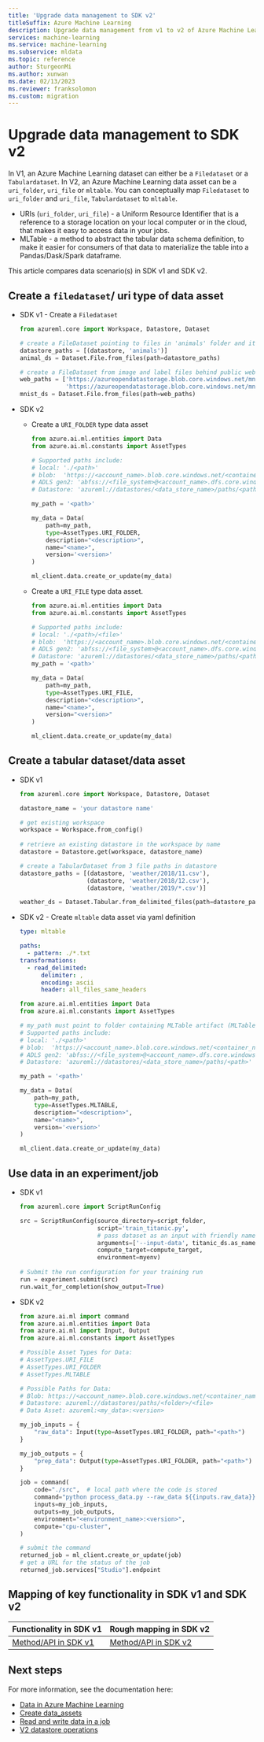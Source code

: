 ```yaml
---
title: 'Upgrade data management to SDK v2'
titleSuffix: Azure Machine Learning
description: Upgrade data management from v1 to v2 of Azure Machine Learning SDK
services: machine-learning
ms.service: machine-learning
ms.subservice: mldata
ms.topic: reference
author: SturgeonMi
ms.author: xunwan
ms.date: 02/13/2023
ms.reviewer: franksolomon
ms.custom: migration
---
```


# Upgrade data management to SDK v2

In V1, an Azure Machine Learning dataset can either be a `Filedataset` or a `Tabulardataset`.
In V2, an Azure Machine Learning data asset can be a `uri_folder`, `uri_file` or `mltable`.
You can conceptually map `Filedataset` to `uri_folder` and `uri_file`, `Tabulardataset` to `mltable`.

* URIs (`uri_folder`, `uri_file`) - a Uniform Resource Identifier that is a reference to a storage location on your local computer or in the cloud, that makes it easy to access data in your jobs.
* MLTable - a method to abstract the tabular data schema definition, to make it easier for consumers of that data to materialize the table into a Pandas/Dask/Spark dataframe.

This article compares data scenario(s) in SDK v1 and SDK v2.

## Create a `filedataset`/ uri type of data asset

* SDK v1 - Create a `Filedataset`

    ```python
    from azureml.core import Workspace, Datastore, Dataset
    
    # create a FileDataset pointing to files in 'animals' folder and its subfolders recursively
    datastore_paths = [(datastore, 'animals')]
    animal_ds = Dataset.File.from_files(path=datastore_paths)
    
    # create a FileDataset from image and label files behind public web urls
    web_paths = ['https://azureopendatastorage.blob.core.windows.net/mnist/train-images-idx3-ubyte.gz',
                 'https://azureopendatastorage.blob.core.windows.net/mnist/train-labels-idx1-ubyte.gz']
    mnist_ds = Dataset.File.from_files(path=web_paths)
    ```
    
* SDK v2
    * Create a `URI_FOLDER` type data asset

        ```python
        from azure.ai.ml.entities import Data
        from azure.ai.ml.constants import AssetTypes
        
        # Supported paths include:
        # local: './<path>'
        # blob:  'https://<account_name>.blob.core.windows.net/<container_name>/<path>'
        # ADLS gen2: 'abfss://<file_system>@<account_name>.dfs.core.windows.net/<path>/'
        # Datastore: 'azureml://datastores/<data_store_name>/paths/<path>'
        
        my_path = '<path>'
        
        my_data = Data(
            path=my_path,
            type=AssetTypes.URI_FOLDER,
            description="<description>",
            name="<name>",
            version='<version>'
        )
        
        ml_client.data.create_or_update(my_data)
        ```

    * Create a `URI_FILE` type data asset.
        ```python
        from azure.ai.ml.entities import Data
        from azure.ai.ml.constants import AssetTypes
        
        # Supported paths include:
        # local: './<path>/<file>'
        # blob:  'https://<account_name>.blob.core.windows.net/<container_name>/<path>/<file>'
        # ADLS gen2: 'abfss://<file_system>@<account_name>.dfs.core.windows.net/<path>/<file>'
        # Datastore: 'azureml://datastores/<data_store_name>/paths/<path>/<file>'
        my_path = '<path>'
        
        my_data = Data(
            path=my_path,
            type=AssetTypes.URI_FILE,
            description="<description>",
            name="<name>",
            version="<version>"
        )
        
        ml_client.data.create_or_update(my_data)
        ```

## Create a tabular dataset/data asset

* SDK v1

    ```python
    from azureml.core import Workspace, Datastore, Dataset
    
    datastore_name = 'your datastore name'
    
    # get existing workspace
    workspace = Workspace.from_config()
        
    # retrieve an existing datastore in the workspace by name
    datastore = Datastore.get(workspace, datastore_name)
    
    # create a TabularDataset from 3 file paths in datastore
    datastore_paths = [(datastore, 'weather/2018/11.csv'),
                       (datastore, 'weather/2018/12.csv'),
                       (datastore, 'weather/2019/*.csv')]
    
    weather_ds = Dataset.Tabular.from_delimited_files(path=datastore_paths)
    ```

* SDK v2 - Create `mltable` data asset via yaml definition

    ```yaml
    type: mltable
    
    paths:
      - pattern: ./*.txt
    transformations:
      - read_delimited:
          delimiter: ,
          encoding: ascii
          header: all_files_same_headers
    ```
    
    ```python
    from azure.ai.ml.entities import Data
    from azure.ai.ml.constants import AssetTypes
    
    # my_path must point to folder containing MLTable artifact (MLTable file + data
    # Supported paths include:
    # local: './<path>'
    # blob:  'https://<account_name>.blob.core.windows.net/<container_name>/<path>'
    # ADLS gen2: 'abfss://<file_system>@<account_name>.dfs.core.windows.net/<path>/'
    # Datastore: 'azureml://datastores/<data_store_name>/paths/<path>'
    
    my_path = '<path>'
    
    my_data = Data(
        path=my_path,
        type=AssetTypes.MLTABLE,
        description="<description>",
        name="<name>",
        version='<version>'
    )
    
    ml_client.data.create_or_update(my_data)
    ```

## Use data in an experiment/job

* SDK v1

    ```python
    from azureml.core import ScriptRunConfig
    
    src = ScriptRunConfig(source_directory=script_folder,
                          script='train_titanic.py',
                          # pass dataset as an input with friendly name 'titanic'
                          arguments=['--input-data', titanic_ds.as_named_input('titanic')],
                          compute_target=compute_target,
                          environment=myenv)
                                 
    # Submit the run configuration for your training run
    run = experiment.submit(src)
    run.wait_for_completion(show_output=True)
    ```

* SDK v2

    ```python
    from azure.ai.ml import command
    from azure.ai.ml.entities import Data
    from azure.ai.ml import Input, Output
    from azure.ai.ml.constants import AssetTypes
    
    # Possible Asset Types for Data:
    # AssetTypes.URI_FILE
    # AssetTypes.URI_FOLDER
    # AssetTypes.MLTABLE
    
    # Possible Paths for Data:
    # Blob: https://<account_name>.blob.core.windows.net/<container_name>/<folder>/<file>
    # Datastore: azureml://datastores/paths/<folder>/<file>
    # Data Asset: azureml:<my_data>:<version>
    
    my_job_inputs = {
        "raw_data": Input(type=AssetTypes.URI_FOLDER, path="<path>")
    }
    
    my_job_outputs = {
        "prep_data": Output(type=AssetTypes.URI_FOLDER, path="<path>")
    }
    
    job = command(
        code="./src",  # local path where the code is stored
        command="python process_data.py --raw_data ${{inputs.raw_data}} --prep_data ${{outputs.prep_data}}",
        inputs=my_job_inputs,
        outputs=my_job_outputs,
        environment="<environment_name>:<version>",
        compute="cpu-cluster",
    )
    
    # submit the command
    returned_job = ml_client.create_or_update(job)
    # get a URL for the status of the job
    returned_job.services["Studio"].endpoint
    ```

## Mapping of key functionality in SDK v1 and SDK v2

|Functionality in SDK v1|Rough mapping in SDK v2|
|-|-|
|[Method/API in SDK v1](/python/api/azureml-core/azureml.data)|[Method/API in SDK v2](/python/api/azure-ai-ml/azure.ai.ml.entities)|

## Next steps

For more information, see the documentation here:
* [Data in Azure Machine Learning](concept-data.md?tabs=uri-file-example%2Ccli-data-create-example)
* [Create data_assets](how-to-create-data-assets.md?tabs=CLI)
* [Read and write data in a job](how-to-read-write-data-v2.md)
* [V2 datastore operations](/python/api/azure-ai-ml/azure.ai.ml.operations.datastoreoperations)

